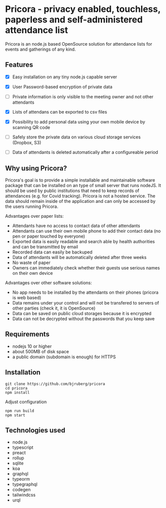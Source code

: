 # Pricora - privacy enabled, touchless, paperless and self-administered attendance list

Pricora is an node.js based OpenSource solution for attendance lists for events and gatherings of any kind.

## Features

- [x] Easy installation on any tiny node.js capable server
- [x] User Password-based encryption of private data
- [ ] Private information is only visible to the meeting owner and not other attendants
- [x] Lists of attendans can be exported to csv files
- [x] Possibility to add personal data using your own mobile device by scanning QR code
- [ ] Safely store the private data on various cloud storage services (Dropbox, S3)
- [ ] Data of attendants is deleted automatically after a configureable period


## Why using Pricora?

Pricora's goal is to provide a simple installable and maintainable software package that can be installed on an type of small server that runs nodeJS.
It should be used by public institutions that need to keep records of attendances (e.g. for Covid tracking). Pricora is not a hosted service. The data should remain inside of the application and can only be accessed by the users running Pricora. 

Advantages over paper lists:
- Attendants have no access to contact data of other attendants
- Attendants can use their own mobile phone to add their contact data (no pen or paper touched by everyone)
- Exported data is easily readable and search able by health authorities and can be transmitted by email
- Recorded data can easily be backuped
- Data of attendants will be automatically deleted after three weeks
- No waste of paper 
- Owners can immediately check whether their guests use serious names on their own device

Advantages over other software solutions:
- No app needs to be installed by the attendants on their phones (pricora is web based)
- Data remains under your control and will not be transfered to servers of other parties (check it, it is OpenSource)
- Data can be saved on public cloud storages because it is encrypted
- Data can not be decrypted without the passwords that you keep save

## Requirements

- nodejs 10 or higher
- about 500MB of disk space
- a public domain (subdomain is enough) for HTTPS


## Installation

```console
git clone https://github.com/bjruberg/pricora
cd pricora
npm install
```

Adjust configuration

```console
npm run build
npm start
```

## Technologies used

- node.js
- typescript
- preact
- rollup
- sqlite
- koa
- graphql
- typeorm
- typegraphql
- codegen
- tailwindcss
- urql

